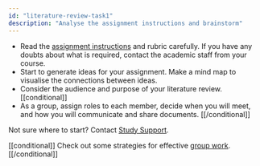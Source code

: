 ```yaml
---
id: "literature-review-task1"
description: "Analyse the assignment instructions and brainstorm"
---
```


- Read the [assignment instructions](https://learninglab.rmit.edu.au/assessments/getting-started-with-assignments/understanding-your-assignment/) and rubric carefully. If you have any doubts about what is required, contact the academic staff from your course.
- Start to generate ideas for your assignment. Make a mind map to visualise the connections between ideas.
- Consider the audience and purpose of your literature review.
[[conditional]]
- As a group, assign roles to each member, decide when you will meet, and how you will communicate and share documents. 
[[/conditional]]

Not sure where to start? Contact [Study Support](https://www.rmit.edu.au/students/support-services/study-support).

[[conditional]]
Check out some strategies for effective [group work](https://learninglab.rmit.edu.au/university-essentials/group-work/).
[[/conditional]]